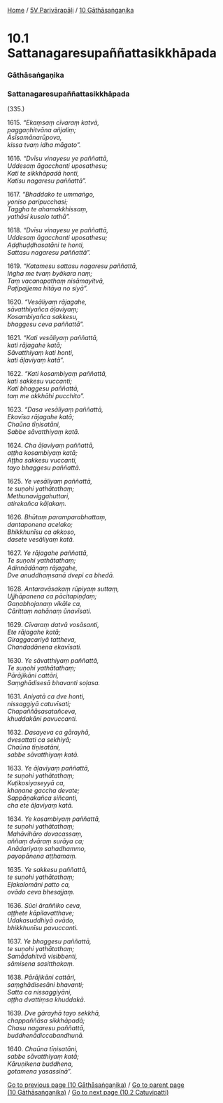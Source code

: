 
[Home](/) / [5V Parivārapāḷi](/tipitaka/5V.md) / [10 Gāthāsaṅgaṇika](/tipitaka/5V/10.md)

# 10.1 Sattanagaresupaññattasikkhāpada

### Gāthāsaṅgaṇika

### Sattanagaresupaññattasikkhāpada

(335.)

1615\. _“Ekaṃsaṃ cīvaraṃ katvā,_  
_paggaṇhitvāna añjaliṃ;_  
_Āsīsamānarūpova,_  
_kissa tvaṃ idha māgato”._  


1616\. _“Dvīsu vinayesu ye paññattā,_  
_Uddesaṃ āgacchanti uposathesu;_  
_Kati te sikkhāpadā honti,_  
_Katisu nagaresu paññattā”._  


1617\. _“Bhaddako te ummaṅgo,_  
_yoniso paripucchasi;_  
_Taggha te ahamakkhissaṃ,_  
_yathāsi kusalo tathā”._  


1618\. _“Dvīsu vinayesu ye paññattā,_  
_Uddesaṃ āgacchanti uposathesu;_  
_Aḍḍhuḍḍhasatāni te honti,_  
_Sattasu nagaresu paññattā”._  


1619\. _“Katamesu sattasu nagaresu paññattā,_  
_Iṅgha me tvaṃ byākara naṃ;_  
_Taṃ vacanapathaṃ nisāmayitvā,_  
_Paṭipajjema hitāya no siyā”._  


1620\. _“Vesāliyaṃ rājagahe,_  
_sāvatthiyañca āḷaviyaṃ;_  
_Kosambiyañca sakkesu,_  
_bhaggesu ceva paññattā”._  


1621\. _“Kati vesāliyaṃ paññattā,_  
_kati rājagahe katā;_  
_Sāvatthiyaṃ kati honti,_  
_kati āḷaviyaṃ katā”._  


1622\. _“Kati kosambiyaṃ paññattā,_  
_kati sakkesu vuccanti;_  
_Kati bhaggesu paññattā,_  
_taṃ me akkhāhi pucchito”._  


1623\. _“Dasa vesāliyaṃ paññattā,_  
_Ekavīsa rājagahe katā;_  
_Chaūna tīṇisatāni,_  
_Sabbe sāvatthiyaṃ katā._  


1624\. _Cha āḷaviyaṃ paññattā,_  
_aṭṭha kosambiyaṃ katā;_  
_Aṭṭha sakkesu vuccanti,_  
_tayo bhaggesu paññattā._  


1625\. _Ye vesāliyaṃ paññattā,_  
_te suṇohi yathātathaṃ;_  
_Methunaviggahuttari,_  
_atirekañca kāḷakaṃ._  


1626\. _Bhūtaṃ paramparabhattaṃ,_  
_dantaponena acelako;_  
_Bhikkhunīsu ca akkoso,_  
_dasete vesāliyaṃ katā._  


1627\. _Ye rājagahe paññattā,_  
_Te suṇohi yathātathaṃ;_  
_Adinnādānaṃ rājagahe,_  
_Dve anuddhaṃsanā dvepi ca bhedā._  


1628\. _Antaravāsakaṃ rūpiyaṃ suttaṃ,_  
_Ujjhāpanena ca pācitapiṇḍaṃ;_  
_Gaṇabhojanaṃ vikāle ca,_  
_Cārittaṃ nahānaṃ ūnavīsati._  


1629\. _Cīvaraṃ datvā vosāsanti,_  
_Ete rājagahe katā;_  
_Giraggacariyā tattheva,_  
_Chandadānena ekavīsati._  


1630\. _Ye sāvatthiyaṃ paññattā,_  
_Te suṇohi yathātathaṃ;_  
_Pārājikāni cattāri,_  
_Saṃghādisesā bhavanti soḷasa._  


1631\. _Aniyatā ca dve honti,_  
_nissaggiyā catuvīsati;_  
_Chapaññāsasatañceva,_  
_khuddakāni pavuccanti._  


1632\. _Dasayeva ca gārayhā,_  
_dvesattati ca sekhiyā;_  
_Chaūna tīṇisatāni,_  
_sabbe sāvatthiyaṃ katā._  


1633\. _Ye āḷaviyaṃ paññattā,_  
_te suṇohi yathātathaṃ;_  
_Kuṭikosiyaseyyā ca,_  
_khaṇane gaccha devate;_  
_Sappāṇakañca siñcanti,_  
_cha ete āḷaviyaṃ katā._  


1634\. _Ye kosambiyaṃ paññattā,_  
_te suṇohi yathātathaṃ;_  
_Mahāvihāro dovacassaṃ,_  
_aññaṃ dvāraṃ surāya ca;_  
_Anādariyaṃ sahadhammo,_  
_payopānena aṭṭhamaṃ._  


1635\. _Ye sakkesu paññattā,_  
_te suṇohi yathātathaṃ;_  
_Eḷakalomāni patto ca,_  
_ovādo ceva bhesajjaṃ._  


1636\. _Sūci āraññiko ceva,_  
_aṭṭhete kāpilavatthave;_  
_Udakasuddhiyā ovādo,_  
_bhikkhunīsu pavuccanti._  


1637\. _Ye bhaggesu paññattā,_  
_te suṇohi yathātathaṃ;_  
_Samādahitvā visibbenti,_  
_sāmisena sasitthakaṃ._  


1638\. _Pārājikāni cattāri,_  
_saṃghādisesāni bhavanti;_  
_Satta ca nissaggiyāni,_  
_aṭṭha dvattiṃsa khuddakā._  


1639\. _Dve gārayhā tayo sekkhā,_  
_chappaññāsa sikkhāpadā;_  
_Chasu nagaresu paññattā,_  
_buddhenādiccabandhunā._  


1640\. _Chaūna tīṇisatāni,_  
_sabbe sāvatthiyaṃ katā;_  
_Kāruṇikena buddhena,_  
_gotamena yasassinā”._  


[Go to previous page (10 Gāthāsaṅgaṇika)](/tipitaka/5V/10.md) / [Go to parent page (10 Gāthāsaṅgaṇika)](/tipitaka/5V/10.md) / [Go to next page (10.2 Catuvipatti)](/tipitaka/5V/10/10.2.md)


